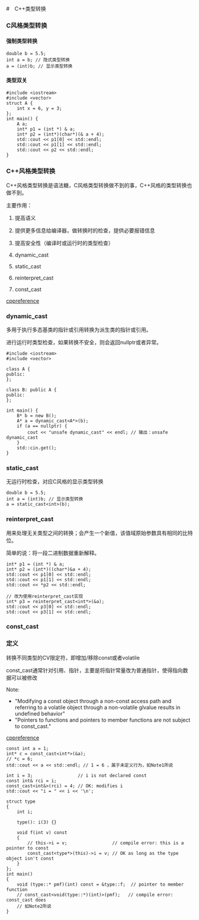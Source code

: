 #　C++类型转换

### C风格类型转换

#### 强制类型转换
```
double b = 5.5;
int a = b; // 隐式类型转换
a = (int)b; // 显示类型转换
```

#### 类型双关
```
#include <iostream>
#include <vector>
struct A {
	int x = 6, y = 3;
};
int main() {
	A a;
	int* p1 = (int *) & a;
	int* p2 = (int*)(char*)(& a + 4);
	std::cout << p1[0] << std::endl;
	std::cout << p1[1] << std::endl;
	std::cout << p2 << std::endl;
}
```


### C++风格类型转换

C++风格类型转换是语法糖，C风格类型转换做不到的事，C++风格的类型转换也做不到。

主要作用：
1. 提高语义
2. 提供更多信息给编译器，做转换时的检查，提供必要报错信息
3. 提高安全性（编译时或运行时的类型检查）


1. dynamic_cast
2. static_cast
3. reinterpret_cast
4. const_cast

[cppreference](https://en.cppreference.com/w/cpp/language/static_cast)

### dynamic_cast

多用于执行多态基类的指针或引用转换为派生类的指针或引用。

进行运行时类型检查，如果转换不安全，则会返回nullptr或者异常。

```
#include <iostream>
#include <vector>

class A {
public:
};

class B: public A {
public:
};

int main() {
	B* b = new B();
    A* a = dynamic_cast<A*>(b);
    if (a == nullptr) {
        cout << "unsafe dynamic_cast" << endl; // 输出：unsafe dynamic_cast
    }
	std::cin.get();
}
```

### static_cast

无运行时检查，对应C风格的显示类型转换
```
double b = 5.5;
int a = (int)b; // 显示类型转换
a = static_cast<int>(b);
```

### reinterpret_cast


用来处理无关类型之间的转换；会产生一个新值，该值域原始参数具有相同的比特位。

简单的说：将一段二进制数据重新解释。

```
int* p1 = (int *) & a;
int* p2 = (int*)((char*)&a + 4);
std::cout << p1[0] << std::endl;
std::cout << p1[1] << std::endl;
std::cout << *p2 << std::endl;

// 改为使用reinterpret_cast实现
int* p3 = reinterpret_cast<int*>(&a);
std::cout << p3[0] << std::endl;
std::cout << p3[1] << std::endl;
```

### const_cast

### 定义
转换不同类型的CV限定符，即增加/移除const或者volatile

const_cast通常针对引用、指针，主要是将指针常量改为普通指针，使得指向数据可以被修改

Note:
- "Modifying a const object through a non-const access path and referring to a volatile object through a non-volatile glvalue results in undefined behavior"
- "Pointers to functions and pointers to member functions are not subject to const_cast."

[cppreference](https://en.cppreference.com/w/cpp/language/const_cast)


```
const int a = 1;
int* c = const_cast<int*>(&a);
// *c = 6;
std::cout << a << std::endl; // 1 = 6 ，属于未定义行为，如Note1所说

int i = 3;                 // i is not declared const
const int& rci = i;
const_cast<int&>(rci) = 4; // OK: modifies i
std::cout << "i = " << i << '\n';
```

```
struct type
{
    int i;
 
    type(): i(3) {}
 
    void f(int v) const
    {
        // this->i = v;                 // compile error: this is a pointer to const
        const_cast<type*>(this)->i = v; // OK as long as the type object isn't const
    }
};
int main()
{
    void (type::* pmf)(int) const = &type::f;  // pointer to member function
    // const_cast<void(type::*)(int)>(pmf);   // compile error: const_cast does
    // 如Note2所说
}
```